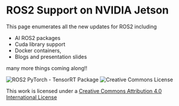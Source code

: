 # ROS2 Support on NVIDIA Jetson

This page enumerates all the new updates for ROS2 including 

* AI ROS2 packages
* Cuda library support
* Docker containers, 
* Blogs and presentation slides 

 many more things coming along!!
 
![ROS2 PyTorch - TensorRT Package](https://github.com/NVIDIA-AI-IOT/ros2_jetson/blob/main/docs/images/readme_gif.gif?raw=true)
![Creative Commons License](https://i.creativecommons.org/l/by/4.0/88x31.png)

This work is licensed under a [Creative Commons Attribution 4.0 International License](http://creativecommons.org/licenses/by/4.0/)
